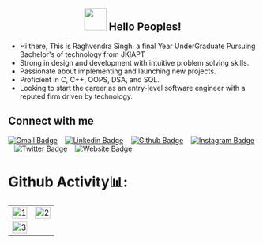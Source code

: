 <h2 align="center"> <img height="45" width="45" src="https://user-images.githubusercontent.com/84225692/121017728-39f37380-c7bb-11eb-91ca-43fdb725c42b.gif"<br> Hello Peoples! </h2>
<!-- <img height="280" width="330" src="https://user-images.githubusercontent.com/84225692/121028374-6613f200-c7c5-11eb-9ae9-fd8bd02ca2ba.gif" align="right"/> -->

* Hi there, This is Raghvendra Singh, a final Year UnderGraduate Pursuing Bachelor's of technology from JKIAPT
* Strong in design and development with intuitive problem solving skills.
* Passionate about implementing and launching new projects. 
* Proficient in C, C++, OOPS, DSA, and SQL.
* Looking to start the career as an entry-level software engineer with a reputed firm driven by technology.

<h2 > Connect with me </h2>
<p float="left">
<p align='center' float="left">


<!---
You can click the Preview link to take a look at your changes.
--->

[![Gmail Badge](https://img.shields.io/badge/-GMail-c14438?style=flat-square&logo=Gmail&logoColor=white&link=mailto:raghvendrasingh7876@gmail.com)](mailto:raghvendrasingh7876@gmail.com) &nbsp;&nbsp;
[![Linkedin Badge](https://img.shields.io/badge/-Linkedin-005875?style=flat-square&logo=Linkedin&logoColor=white&link=https://linkedin.com/in/rsk097/)](https://linkedin.com/in/rsk097/) &nbsp;&nbsp;
[![Github Badge](https://img.shields.io/badge/-Github-000000?style=flat-square&logo=github&logoColor=white&link=https://www.github.com/rscrew037)](https://www.github.com/rscrew037) &nbsp;&nbsp;
[![Instagram Badge](https://img.shields.io/badge/-Instagram-fc03c2?style=flat-square&logo=instagram&logoColor=white&link=https://www.instagram.com/rsk_097/)](https://www.instagram.com/rsk_097/) &nbsp;&nbsp;
[![Twitter Badge](https://img.shields.io/badge/-Twitter-04a0d4?style=flat-square&logo=twitter&logoColor=white&link=https://twitter.com/rsk097/)](https://twitter.com/rsk_097/) &nbsp;&nbsp;
[![Website Badge](https://img.shields.io/badge/-rsk097.in-eb4634?style=flat-square&logo=webisite&logoColor=white&link=https://www.rsk097.in/)](https://www.rsk097.in/) &nbsp;&nbsp;

  
  # Github Activity📊:

<table align='center'>
  <tr>
    <td><img src="https://github-readme-stats.vercel.app/api?username=rscrew037&theme=radical&show_icons=true&count_private=true&showicons=true&"  display=block width=100% height=auto  alt="1" ></td>
    <td><img src="https://github-readme-stats.vercel.app/api/top-langs/?username=rscrew037&theme=radical&layout=compact&hide=Jupyter%20Notebook"  display=block width=100% height=auto  alt="2" ></td>
   </tr> 
   <tr>
      <td><img src="https://github-readme-streak-stats.herokuapp.com/?user=rscrew037&theme=tokyonight"  display=block width=100% height=auto alt="3" ></td>
  </tr>
</table>
